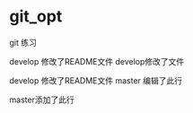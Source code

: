 # git_opt
git 练习


develop 修改了README文件   develop修改了文件

develop 修改了README文件   master 编辑了此行

master添加了此行

